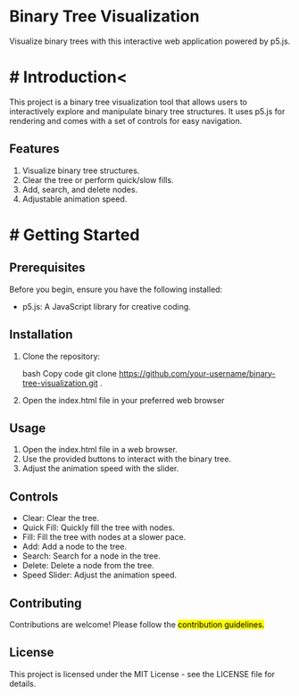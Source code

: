 # Binary Tree Visualization
Visualize binary trees with this interactive web application powered by p5.js.

# # Introduction<
This project is a binary tree visualization tool that allows users to interactively explore and manipulate binary tree structures. It uses p5.js for rendering and comes with a set of controls for easy navigation.
<h2>Features</h2>
<ol>
    <li>Visualize binary tree structures.</li>
    <li>Clear the tree or perform quick/slow fills.</li>
    <li>Add, search, and delete nodes.</li>
    <li>Adjustable animation speed.</li>
</ol>

# # Getting Started
<h2>Prerequisites</h2>
Before you begin, ensure you have the following installed:
<ul>
  <li>p5.js: A JavaScript library for creative coding.</li>
</ul>
<h2>Installation</h2>
<ol>
  <li>Clone the repository:

bash
Copy code
git clone https://github.com/your-username/binary-tree-visualization.git
.</li>
<li>Open the index.html file in your preferred web browser</li>
</ol>
<h2>Usage</h2>
<ol>
  <li>Open the index.html file in a web browser.</li>
  <li>Use the provided buttons to interact with the binary tree.</li>
  <li>Adjust the animation speed with the slider.</li>
</ol>
<h2>Controls</h2>
<ul>
  <li>Clear: Clear the tree.</li>
  <li>Quick Fill: Quickly fill the tree with nodes.</li>
  <li>Fill: Fill the tree with nodes at a slower pace.</li>
  <li>Add: Add a node to the tree.</li>
  <li>Search: Search for a node in the tree.</li>
  <li>Delete: Delete a node from the tree.</li>
  <li>Speed Slider: Adjust the animation speed.</li>
  
</ul>
<h2>Contributing</h2>
Contributions are welcome! Please follow the <mark>contribution guidelines.</mark>

<h2>License</h2>
This project is licensed under the MIT License - see the LICENSE file for details.

